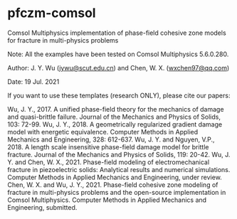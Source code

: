 # pfczm-comsol
Comsol Multiphysics implementation of phase-field cohesive zone models for fracture in multi-physics problems

Note: All the examples have been tested on Comsol Multiphysics 5.6.0.280.

Author: J. Y. Wu (jywu@scut.edu.cn) and Chen, W. X. (wxchen97@qq.com)

Date: 19 Jul. 2021

If you want to use these templates (research ONLY), please cite our papers:

Wu, J. Y., 2017. A unified phase-field theory for the mechanics of damage and quasi-brittle failure. Journal of the Mechanics and Physics of Solids, 103: 72-99.
Wu, J. Y., 2018. A geometrically regularized gradient damage model with energetic equivalence. Computer Methods in Applied Mechanics and Engineering, 328: 612-637.
Wu, J. Y. and Nguyen, V.P., 2018. A length scale insensitive phase-field damage model for brittle fracture. Journal of the Mechanics and Physics of Solids, 119: 20-42.
Wu, J. Y. and Chen, W. X., 2021. Phase-field modeling of electromechanical fracture in piezoelectric solids: Analytical results and numerical simulations. Computer Methods in Applied Mechanics and Engineering, under review.
Chen, W. X. and Wu, J. Y., 2021. Phase-field cohesive zone modeling of fracture in multi-physics problems and the open-source implementation in Comsol Multiphysics. Computer Methods in Applied Mechanics and Engineering, submitted.
